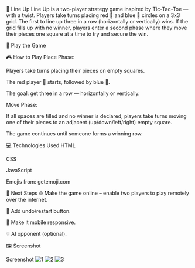 🎯 Line Up
Line Up is a two-player strategy game inspired by Tic-Tac-Toe — with a twist. Players take turns placing red 🔴 and blue 🔵 circles on a 3x3 grid. The first to line up three in a row (horizontally or vertically) wins. If the grid fills up with no winner, players enter a second phase where they move their pieces one square at a time to try and secure the win.

🔗 Play the Game

🎮 How to Play
Place Phase:

Players take turns placing their pieces on empty squares.

The red player 🔴 starts, followed by blue 🔵.

The goal: get three in a row — horizontally or vertically.

Move Phase:

If all spaces are filled and no winner is declared, players take turns moving one of their pieces to an adjacent (up/down/left/right) empty square.

The game continues until someone forms a winning row.

💻 Technologies Used
HTML

CSS

JavaScript

Emojis from: getemoji.com

🚀 Next Steps
🌐 Make the game online – enable two players to play remotely over the internet.

🔄 Add undo/restart button.

📱 Make it mobile responsive.

💡 AI opponent (optional).

🖼️ Screenshot


Screenshot
![1](https://github.com/user-attachments/assets/96a780b2-b22d-4fda-b0eb-77a8b4009685)
![2](https://github.com/user-attachments/assets/6060e746-99fb-4256-9671-30cdafd86ed9)
![3](https://github.com/user-attachments/assets/df862fe2-f39d-42b2-807f-2cd5f0133454)




